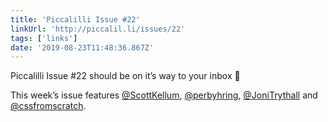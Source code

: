 ```yaml
---
title: 'Piccalilli Issue #22'
linkUrl: 'http://piccalil.li/issues/22'
tags: ['links'] 
date: '2019-08-23T11:48:36.867Z'
---
```

Piccalilli Issue #22 should be on it’s way to your inbox 💌

This week’s issue features [@ScottKellum](//twitter.com/ScottKellum), [@perbyhring](//twitter.com/perbyhring), [@JoniTrythall](//twitter.com/JoniTrythall) and [@cssfromscratch](//twitter.com/cssfromscratch). 